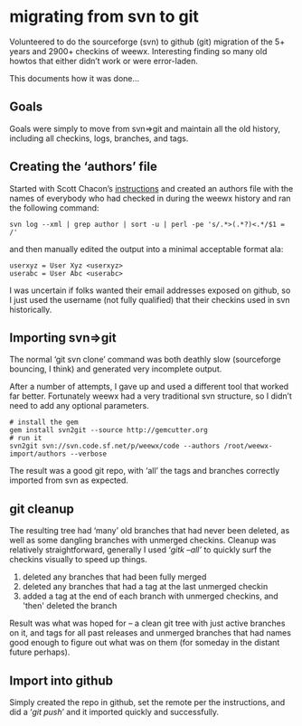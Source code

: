# migrating from svn to git


Volunteered to do the sourceforge (svn) to github (git) migration of the 5+ years and 2900+ checkins of weewx.  Interesting finding so many old howtos that either didn’t work or were error-laden.

This documents how it was done…


## Goals

Goals were simply to move from svn=>git and maintain all the old history, including all checkins, logs, branches, and tags.

## Creating the ‘authors’ file

Started with Scott Chacon’s [instructions](http://git-scm.com/book/en/v2/Git-and-Other-Systems-Migrating-to-Git) and created an authors file with the names of everybody who had checked in during the weewx history and ran the following command:

```
svn log --xml | grep author | sort -u | perl -pe 's/.*>(.*?)<.*/$1 = /'
```
and then manually edited the output into a minimal acceptable format ala:
```
userxyz = User Xyz <userxyz> 
userabc = User Abc <userabc>
```

I was uncertain if folks wanted their email addresses exposed on github, so I just used the username (not fully qualified) that their checkins used in svn historically.

## Importing svn=>git

The normal ‘git svn clone’ command was both deathly slow (sourceforge bouncing, I think) and generated very incomplete output.

After a number of attempts, I gave up and used a different tool that worked far better.  Fortunately weewx had a very traditional svn structure, so I didn’t need to add any optional parameters.

    # install the gem
    gem install svn2git --source http://gemcutter.org
    # run it
    svn2git svn://svn.code.sf.net/p/weewx/code --authors /root/weewx-import/authors --verbose

The result was a good git repo, with ‘all’ the tags and branches correctly imported from svn as expected.

## git cleanup

The resulting tree had ‘many’ old branches that had never been deleted, as well as some dangling branches with unmerged checkins. Cleanup was relatively straightforward, generally I used ‘*gitk –all’* to quickly surf the checkins visually to speed up things.

1. deleted any branches that had been fully merged
2. deleted any branches that had a tag at the last unmerged checkin
3. added a tag at the end of each branch with unmerged checkins, and 'then' deleted the branch

Result was what was hoped for – a clean git tree with just active branches on it, and tags for all past releases and unmerged branches that had names good enough to figure out what was on them (for someday in the distant future perhaps).

## Import into github

Simply created the repo in github, set the remote per the instructions, and did a ‘*git push*’ and it imported quickly and successfully.
